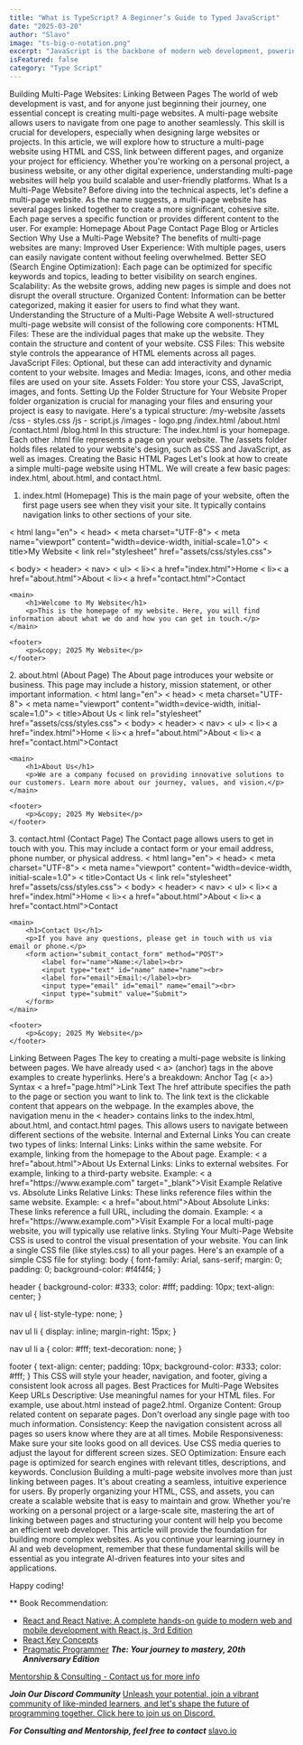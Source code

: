 ```yaml
---
title: "What is TypeScript? A Beginner’s Guide to Typed JavaScript"
date: "2025-03-20"
author: "Slavo"
image: "ts-big-o-notation.png"
excerpt: "JavaScript is the backbone of modern web development, powering everything from dynamic websites to complex web applications."
isFeatured: false
category: "Type Script"
---
```



Building Multi-Page Websites: Linking Between Pages
The world of web development is vast, and for anyone just beginning their journey, one essential concept is creating multi-page websites. A multi-page website allows users to navigate from one page to another seamlessly. This skill is crucial for developers, especially when designing large websites or projects.
In this article, we will explore how to structure a multi-page website using HTML and CSS, link between different pages, and organize your project for efficiency. Whether you're working on a personal project, a business website, or any other digital experience, understanding multi-page websites will help you build scalable and user-friendly platforms.
What Is a Multi-Page Website?
Before diving into the technical aspects, let's define a multi-page website. As the name suggests, a multi-page website has several pages linked together to create a more significant, cohesive site. Each page serves a specific function or provides different content to the user. For example:
Homepage
About Page
Contact Page
Blog or Articles Section
Why Use a Multi-Page Website?
The benefits of multi-page websites are many:
Improved User Experience: With multiple pages, users can easily navigate content without feeling overwhelmed.
Better SEO (Search Engine Optimization): Each page can be optimized for specific keywords and topics, leading to better visibility on search engines.
Scalability: As the website grows, adding new pages is simple and does not disrupt the overall structure.
Organized Content: Information can be better categorized, making it easier for users to find what they want.
Understanding the Structure of a Multi-Page Website
A well-structured multi-page website will consist of the following core components:
HTML Files: These are the individual pages that make up the website. They contain the structure and content of your website.
CSS Files: This website style controls the appearance of HTML elements across all pages.
JavaScript Files: Optional, but these can add interactivity and dynamic content to your website.
Images and Media: Images, icons, and other media files are used on your site.
Assets Folder: You store your CSS, JavaScript, images, and fonts.
Setting Up the Folder Structure for Your Website
Proper folder organization is crucial for managing your files and ensuring your project is easy to navigate. Here's a typical structure:
/my-website
  /assets
    /css
      - styles.css
    /js
      - script.js
    /images
      - logo.png
  /index.html
  /about.html
  /contact.html
  /blog.html
In this structure:
The index.html is your homepage.
Each other .html file represents a page on your website.
The /assets folder holds files related to your website's design, such as CSS and JavaScript, as well as images.
Creating the Basic HTML Pages
Let's look at how to create a simple multi-page website using HTML. We will create a few basic pages: index.html, about.html, and contact.html.

1. index.html (Homepage)
This is the main page of your website, often the first page users see when they visit your site. It typically contains navigation links to other sections of your site.

<!DOCTYPE html>
< html lang="en">
< head>
    < meta charset="UTF-8">
    < meta name="viewport" content="width=device-width, initial-scale=1.0">
    < title>My Website</title>
    < link rel="stylesheet" href="assets/css/styles.css">
</head>
< body>
    < header>
        < nav>
            < ul>
                < li>< a href="index.html">Home</a></li>
                < li>< a href="about.html">About</a></li>
                < li>< a href="contact.html">Contact</a></li>
            </ul>
        </nav>
    </header>

    <main>
        <h1>Welcome to My Website</h1>
        <p>This is the homepage of my website. Here, you will find information about what we do and how you can get in touch.</p>
    </main>

    <footer>
        <p>&copy; 2025 My Website</p>
    </footer>
</body>
</html>
2. about.html (About Page)
The About page introduces your website or business. This page may include a history, mission statement, or other important information.
<!DOCTYPE html>
< html lang="en">
< head>
    < meta charset="UTF-8">
    < meta name="viewport" content="width=device-width, initial-scale=1.0">
    < title>About Us</title>
    < link rel="stylesheet" href="assets/css/styles.css">
</head>
< body>
    < header>
        < nav>
            < ul>
                < li>< a href="index.html">Home</a></li>
                < li>< a href="about.html">About</a></li>
                < li>< a href="contact.html">Contact</a></li>
            </ul>
        </nav>
    </header>

    <main>
        <h1>About Us</h1>
        <p>We are a company focused on providing innovative solutions to our customers. Learn more about our journey, values, and vision.</p>
    </main>

    <footer>
        <p>&copy; 2025 My Website</p>
    </footer>
</body>
</html>
3. contact.html (Contact Page)
The Contact page allows users to get in touch with you. This may include a contact form or your email address, phone number, or physical address.
<!DOCTYPE html>
< html lang="en">
< head>
    < meta charset="UTF-8">
    < meta name="viewport" content="width=device-width, initial-scale=1.0">
    < title>Contact Us</title>
    < link rel="stylesheet" href="assets/css/styles.css">
</head>
< body>
    < header>
        < nav>
            < ul>
                < li>< a href="index.html">Home</a></li>
                < li>< a href="about.html">About</a></li>
                < li>< a href="contact.html">Contact</a></li>
            </ul>
        </nav>
    </header>

    <main>
        <h1>Contact Us</h1>
        <p>If you have any questions, please get in touch with us via email or phone.</p>
        <form action="submit_contact_form" method="POST">
            <label for="name">Name:</label><br>
            <input type="text" id="name" name="name"><br>
            <label for="email">Email:</label><br>
            <input type="email" id="email" name="email"><br>
            <input type="submit" value="Submit">
        </form>
    </main>

    <footer>
        <p>&copy; 2025 My Website</p>
    </footer>
</body>
</html>
Linking Between Pages
The key to creating a multi-page website is linking between pages. We have already used < a> (anchor) tags in the above examples to create hyperlinks. Here's a breakdown:
Anchor Tag (< a>) Syntax
< a href="page.html">Link Text</a>
The href attribute specifies the path to the page or section you want to link to.
The link text is the clickable content that appears on the webpage.
In the examples above, the navigation menu in the < header> contains links to the index.html, about.html, and contact.html pages. This allows users to navigate between different sections of the website.
Internal and External Links
You can create two types of links:
Internal Links: Links within the same website. For example, linking from the homepage to the About page.
Example: < a href="about.html">About Us</a>
External Links: Links to external websites. For example, linking to a third-party website.
Example: < a href="https://www.example.com" target="_blank">Visit Example</a>
Relative vs. Absolute Links
Relative Links: These links reference files within the same website.
Example: < a href="about.html">About</a>
Absolute Links: These links reference a full URL, including the domain.
Example: < a href="https://www.example.com">Visit Example</a>
For a local multi-page website, you will typically use relative links.
Styling Your Multi-Page Website
CSS is used to control the visual presentation of your website. You can link a single CSS file (like styles.css) to all your pages. Here's an example of a simple CSS file for styling:
body {
    font-family: Arial, sans-serif;
    margin: 0;
    padding: 0;
    background-color: #f4f4f4;
}

header {
    background-color: #333;
    color: #fff;
    padding: 10px;
    text-align: center;
}

nav ul {
    list-style-type: none;
}

nav ul li {
    display: inline;
    margin-right: 15px;
}

nav ul li a {
    color: #fff;
    text-decoration: none;
}

footer {
    text-align: center;
    padding: 10px;
    background-color: #333;
    color: #fff;
}
This CSS will style your header, navigation, and footer, giving a consistent look across all pages.
Best Practices for Multi-Page Websites
Keep URLs Descriptive: Use meaningful names for your HTML files. For example, use about.html instead of page2.html.
Organize Content: Group related content on separate pages. Don't overload any single page with too much information.
Consistency: Keep the navigation consistent across all pages so users know where they are at all times.
Mobile Responsiveness: Make sure your site looks good on all devices. Use CSS media queries to adjust the layout for different screen sizes.
SEO Optimization: Ensure each page is optimized for search engines with relevant titles, descriptions, and keywords.
Conclusion
Building a multi-page website involves more than just linking between pages. It's about creating a seamless, intuitive experience for users. By properly organizing your HTML, CSS, and assets, you can create a scalable website that is easy to maintain and grow.
Whether you're working on a personal project or a large-scale site, mastering the art of linking between pages and structuring your content will help you become an efficient web developer.
This article will provide the foundation for building more complex websites. As you continue your learning journey in AI and web development, remember that these fundamental skills will be essential as you integrate AI-driven features into your sites and applications.

Happy coding!

\*\* Book Recommendation:

- [React and React Native: A complete hands-on guide to modern web and mobile development with React.js, 3rd Edition](https://amzn.to/3CStF7m)
- [React Key Concepts](https://amzn.to/43XOCJM)
- [Pragmatic Programmer](https://amzn.to/3W1P4oL) **_The: Your journey to mastery, 20th Anniversary Edition_**

[Mentorship & Consulting - Contact us for more info](/contact)

**_Join Our Discord Community_** [Unleash your potential, join a vibrant community of like-minded learners, and let's shape the future of programming together. Click here to join us on Discord.](https://discord.gg/A75tvDvZ)

**_For Consulting and Mentorship, feel free to contact_** [slavo.io](/contact)
